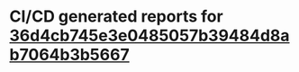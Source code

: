 # CI/CD generated reports for [36d4cb745e3e0485057b39484d8ab7064b3b5667](https://github.com/hydephp/develop/commit/36d4cb745e3e0485057b39484d8ab7064b3b5667)
